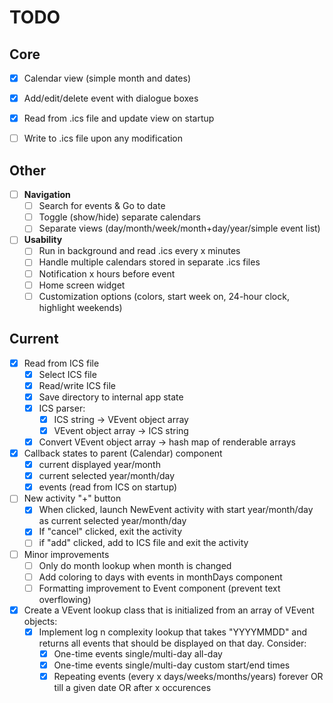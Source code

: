 # TODO
## Core
- [X] Calendar view (simple month and dates)
- [x] Add/edit/delete event with dialogue boxes
- [x] Read from .ics file and update view on startup
- [ ] Write to .ics file upon any modification


## Other
- [ ] **Navigation**
	- [ ] Search for events & Go to date
	- [ ] Toggle (show/hide) separate calendars
	- [ ] Separate views (day/month/week/month+day/year/simple event list)
- [ ] **Usability**
	- [ ] Run in background and read .ics every x minutes
	- [ ] Handle multiple calendars stored in separate .ics files
	- [ ] Notification x hours before event
	- [ ] Home screen widget
	- [ ] Customization options (colors, start week on, 24-hour clock, highlight weekends)

## Current
- [x] Read from ICS file
	- [x] Select ICS file
	- [x] Read/write ICS file
	- [x] Save directory to internal app state
	- [x] ICS parser:
		- [x] ICS string -> VEvent object array
		- [x] VEvent object array -> ICS string
	- [x] Convert VEvent object array -> hash map of renderable arrays
- [x] Callback states to parent (Calendar) component
	- [x] current displayed year/month
	- [x] current selected year/month/day
	- [x] events (read from ICS on startup)
- [ ] New activity "+" button
	- [x] When clicked, launch NewEvent activity with start year/month/day as current selected year/month/day
	- [x] If "cancel" clicked, exit the activity
	- [ ] if "add" clicked, add to ICS file and exit the activity
- [ ] Minor improvements
	- [ ] Only do month lookup when month is changed
	- [ ] Add coloring to days with events in monthDays component
	- [ ] Formatting improvement to Event component (prevent text overflowing)
- [x] Create a VEvent lookup class that is initialized from an array of VEvent objects:
	- [x] Implement log n complexity lookup that takes "YYYYMMDD" and returns all events that should be displayed on that day. Consider:
		- [x] One-time events single/multi-day all-day
		- [x] One-time events single/multi-day custom start/end times
		- [x] Repeating events (every x days/weeks/months/years) forever OR till a given date OR after x occurences
